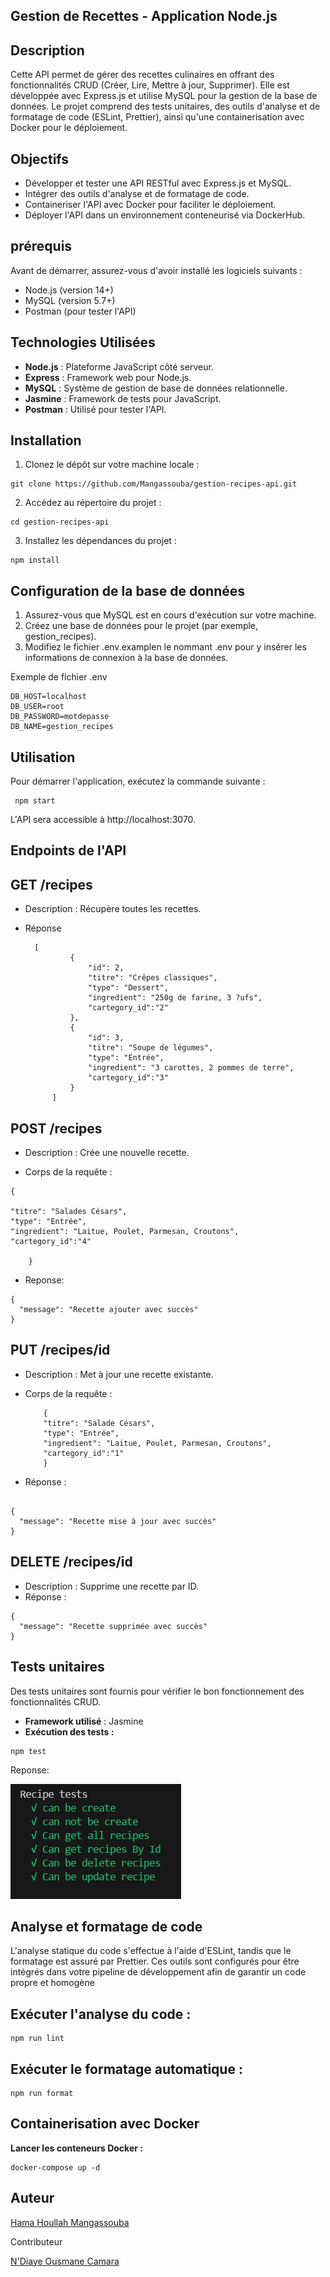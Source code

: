 ## Gestion de Recettes - Application Node.js
## Description

Cette API permet de gérer des recettes culinaires en offrant des fonctionnalités CRUD (Créer, Lire, Mettre à jour, Supprimer). Elle est développée avec Express.js et utilise MySQL pour la gestion de la base de données. Le projet comprend des tests unitaires, des outils d'analyse et de formatage de code (ESLint, Prettier), ainsi qu'une containerisation avec Docker pour le déploiement.


## Objectifs
- Développer et tester une API RESTful avec Express.js et MySQL.
- Intégrer des outils d'analyse et de formatage de code.
- Containeriser l'API avec Docker pour faciliter le déploiement.
- Déployer l'API dans un environnement conteneurisé via DockerHub.
## prérequis

Avant de démarrer, assurez-vous d'avoir installé les logiciels suivants :

- Node.js (version 14+)
- MySQL (version 5.7+)
- Postman (pour tester l'API)

## Technologies Utilisées
- **Node.js** : Plateforme JavaScript côté serveur.
- **Express** : Framework web pour Node.js.
- **MySQL** : Système de gestion de base de données relationnelle.
- **Jasmine** : Framework de tests pour JavaScript.
- **Postman** : Utilisé pour tester l'API.
## Installation

1. Clonez le dépôt sur votre machine locale :
```
git clone https://github.com/Mangassouba/gestion-recipes-api.git
```
2. Accédez au répertoire du projet :
```
cd gestion-recipes-api
```
3. Installez les dépendances du projet :
```
npm install
```
## Configuration de la base de données
1. Assurez-vous que MySQL est en cours d'exécution sur votre machine.
2. Créez une base de données pour le projet (par exemple, gestion_recipes).
3. Modifiez le fichier .env.examplen le nommant .env pour y insérer les informations de connexion à la base de données.

Exemple de fichier .env
```
DB_HOST=localhost
DB_USER=root
DB_PASSWORD=motdepasse
DB_NAME=gestion_recipes
```
## Utilisation

Pour démarrer l'application, exécutez la commande suivante :
```
 npm start
```
 L'API sera accessible à http://localhost:3070.
## Endpoints de l'API

## GET /recipes

- Description : Récupère toutes les recettes.

- Réponse 

        [
                {
                    "id": 2,
                    "titre": "Crêpes classiques",
                    "type": "Dessert",
                    "ingredient": "250g de farine, 3 ?ufs",
                    "cartegory_id":"2"
                },
                {
                    "id": 3,
                    "titre": "Soupe de légumes",
                    "type": "Entrée",
                    "ingredient": "3 carottes, 2 pommes de terre",
                    "cartegory_id":"3"
                }
            ]

## POST /recipes
- Description : Crée une nouvelle recette.

- Corps de la requête :
```
{

"titre": "Salades Césars",
"type": "Entrée",
"ingredient": "Laitue, Poulet, Parmesan, Croutons",
"cartegory_id":"4"

    }
 ```
- Reponse:
```
{
  "message": "Recette ajouter avec succès"
}
```

## PUT /recipes/id

- Description : Met à jour une recette existante.

- Corps de la requête :

          {
          "titre": "Salade Césars",
          "type": "Entrée",
          "ingredient": "Laitue, Poulet, Parmesan, Croutons",
          "cartegory_id":"1"
          }

- Réponse :
```

{
  "message": "Recette mise à jour avec succès"
}
```
## DELETE /recipes/id

- Description : Supprime une recette par ID.
- Réponse :
```
{
  "message": "Recette supprimée avec succès"
}
```
## Tests unitaires
Des tests unitaires sont fournis pour vérifier le bon fonctionnement des fonctionnalités CRUD.
- **Framework utilisé** : Jasmine
- **Exécution des tests :**
```
npm test
```
Reponse:

![](/src/assets/images/img%20test.JPG)


## Analyse et formatage de code
L'analyse statique du code s'effectue à l'aide d'ESLint, tandis que le formatage est assuré par Prettier. Ces outils sont configurés pour être intégrés dans votre pipeline de développement afin de garantir un code propre et homogène

## Exécuter l'analyse du code :
```
npm run lint
```
## Exécuter le formatage automatique :
```
npm run format
```
## Containerisation avec Docker
**Lancer les conteneurs Docker :**
```
docker-compose up -d
```
## Auteur

[Hama Houllah Mangassouba](https://github.com/Mangassouba)

Contributeur

[N'Diaye Ousmane Camara](https://github.com/NdiayeOusmanaCamara)
